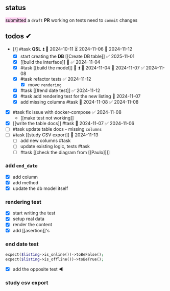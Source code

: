 ## status
<mark style="background: #FFB8EBA6;">submitted</mark> a `draft` **PR**
working on tests
need to `commit` changes

## todos ✔
- [/] #task **QSL** ⏫ 🛫 2024-10-11 ⏳ 2024-11-06 📅 2024-11-12
	- [x] start creating the **DB** [[Create DB table]] ✅ 2025-11-01 
	- [x] [[build the interface]] 🔼 ✅ 2024-11-04
	- [x] #task [[build the model]] 🎴 ⏫ 🛫 2024-11-04 📅 2024-11-07 ✅ 2024-11-08
	- [x] #task refactor tests ✅ 2024-11-12
		- [x] move `rendering`
	- [x] #task [[#end date test]] ✅ 2024-11-12
	- [x] #task add rendering test for the new listing 📅 2024-11-07
	- [x] add missing columns #task 📅 2024-11-08 ✅ 2024-11-08
- [x] #task fix issue with docker-compose ✅ 2024-11-08
	- [[make test not working]]
- [x] [[write the table docs]] #task 📅 2024-11-07 ✅ 2024-11-06
- [ ] #task update table docs - missing `columns`
- [ ] #task [[study CSV export]] 📅 2024-11-13 
	- [ ] add new columns #task
	- [ ] update existing logic, tests #task
	- [ ] #task [[check the diagram from [[Paulo]]]]

### add `end_date`
- [x] add column
- [x] add method
- [x] update the db model itself

### rendering test
- [x] start writing the test
- [x] setup real data
- [x] render the content
- [x] add [[asertion]]'s

### end date test
```php
expect($listing->is_online())->toBeFalse();
expect($listing->is_offline())->toBeTrue();
```
- [x] add the opposite test ◀
### study csv export

